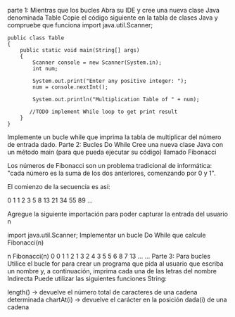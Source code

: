 parte 1: Mientras que los bucles
Abra su IDE y cree una nueva clase Java denominada Table
Copie el código siguiente en la tabla de clases Java y compruebe que funciona
	import java.util.Scanner;

	public class Table
	{
	    public static void main(String[] args)
	    {
	        Scanner console = new Scanner(System.in);
	        int num;
	        
	        System.out.print("Enter any positive integer: ");
	        num = console.nextInt();
	                
	        System.out.println("Multiplication Table of " + num);
	        
	       //TODO implement While loop to get print result
	    }
	}
Implemente un bucle while que imprima la tabla de multiplicar del número de entrada dado.
Parte 2: Bucles Do While
Cree una nueva clase Java con un método main (para que pueda ejecutar su código) llamado Fibonacci

Los números de Fibonacci son un problema tradicional de informática: "cada número es la suma de los dos anteriores, comenzando por 0 y 1".

El comienzo de la secuencia es así:

0 1 1 2 3 5 8 13 21 34 55 89 ...

Agregue la siguiente importación para poder capturar la entrada del usuario n

  import java.util.Scanner;
Implementar un bucle Do While que calcule Fibonacci(n)

n	Fibonacci(n)
0	0
1	1
2	1
3	2
4	3
5	5
6	8
7	13
...	...
Parte 3: Para bucles
Utilice el bucle for para crear un programa que pida al usuario que escriba un nombre y, a continuación, imprima cada una de las letras del nombre
Indirecta Puede utilizar las siguientes funciones String:

length() -> devuelve el número total de caracteres de una cadena determinada
chartAt(i) -> devuelve el carácter en la posición dada(i) de una cadena